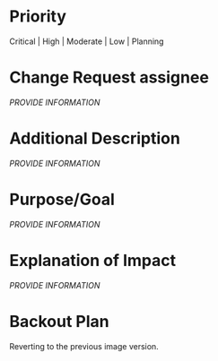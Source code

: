 # Priority
<!-- Select the priority of this change -->
<priority>

Critical | High | Moderate | Low | Planning

</priority>

# Change Request assignee
<!-- The person's email who will be assigned to the Change Request in ServiceNow -->
<assignedto>

  _PROVIDE INFORMATION_

</assignedto>

# Additional Description
<!-- Some description of the change, implementation steps -->
<!-- This field will be appended with the commit messages of the content of the PR, -->
<!-- and any PR description that was included since the last PR into this branch -->
<description>
  
  _PROVIDE INFORMATION_
  
</description>

# Purpose/Goal
<!-- Write the reason of why the change is needed -->
<purpose>

  _PROVIDE INFORMATION_

</purpose>

# Explanation of Impact
<!-- Write down what this Change Implementation will impact -->
<impact>

  _PROVIDE INFORMATION_

</impact>

# Backout Plan
<!-- Write some details how the change will be rolled back in case of a failure -->
<backoutplan>

  Reverting to the previous image version.

</backoutplan>
